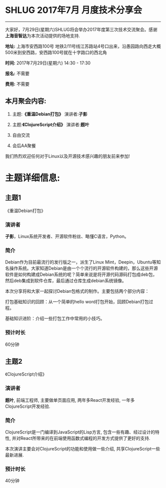
# SHLUG 2017年7月 月度技术分享会
--------------------------------------------------------------------------------
大家好，7月29日(星期六)SHLUG将会举办2017年度第三次技术交流聚会。感谢**上海音智达**为本次活动提供的场地支持.
  

**地址:** 上海市安西路100号 地铁2/11号线江苏路站4号口出来，沿愚园路向西走大概500米到安西路，安西路100号就在十字路口的西北角

**时间:** 2017年7月29日(星期六) 14:30 - 17:30

**报名:** 不需要

**费用:** 不需要

本月聚会内容:
---------------
1. 主题:**《重温Debian打包》** 演讲者:**孑影**

2. 主题:**《ClojureScript介绍》** 演讲者:**题叶**

3. 自由交流

4. 会后AA聚餐

我们热烈欢迎任何对于Linux以及开源技术感兴趣的朋友前来参加!

# 主题详细信息:
## 主题1
《重温Debian打包》

### 演讲者
**孑影**，Linux系统开发者、开源软件粉丝、略懂C语言，Python。

### 简介
Debian作为目前最流行的发行版之一，派生了Linux Mint，Deepin，Ubuntu等知名操作系统。大家知道Debian是由一个个流行的开源软件构建的，那么这些开源软件是如何构建成Debian系统的呢？简单来说是将开源代码源码打包成deb包，然后deb集成到软件仓库，最后通过仓库生成debian系统镜像。

本次分享将和大家一起探讨Debian包格式的制作。主要包括两个部分内容：

打包基础知识的回顾：从一个简单的hello word打包开始，回顾Debian打包过程。

基础知识进阶：介绍一些打包工作中常用的小技巧。


### 预计时长
60分钟


## 主题2
《ClojureScript介绍》

### 演讲者
**题叶**, 前端工程师, 主要做单页面应用, 两年多React开发经验, 一年多ClojureScript开发经验.

### 简介
ClojureScript是一门编译到JavaScript的Lisp方言, 包含一些有趣、经过设计的特性, 并对React所带来的在前端使用函数式编程的开发方式提供了更好的支持.

本次演讲主要会对ClojureScript的功能和使用做一些介绍, 共享ClojureScript一些最新进展. 

### 预计时长
40分钟
